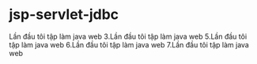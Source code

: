 # jsp-servlet-jdbc
Lần đầu tôi tập làm java web
3.Lần đầu tôi tập làm java web
5.Lần đầu tôi tập làm java web
6.Lần đầu tôi tập làm java web
7.Lần đầu tôi tập làm java web
